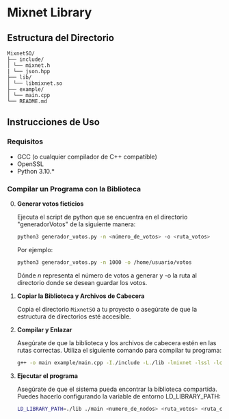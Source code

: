 # Mixnet Library

## Estructura del Directorio

```plaintext
MixnetSO/
├── include/
│ └── mixnet.h
| └── json.hpp
├── lib/
│ └── libmixnet.so
├── example/
│ └── main.cpp
└── README.md
```

## Instrucciones de Uso

### Requisitos

- GCC (o cualquier compilador de C++ compatible)
- OpenSSL
- Python 3.10.*

### Compilar un Programa con la Biblioteca

0. **Generar votos ficticios**

    Ejecuta el script de python que se encuentra en el directorio "generadorVotos" de la siguiente manera:

    ```sh
    python3 generador_votos.py -n <número_de_votos> -o <ruta_votos>
    ```
    Por ejemplo:

    ```sh
    python3 generador_votos.py -n 1000 -o /home/usuario/votos
    ```
    Dónde *n* representa el número de votos a generar y -o la ruta al directorio donde se desean guardar los votos.

1. **Copiar la Biblioteca y Archivos de Cabecera**

   Copia el directorio `MixnetSO` a tu proyecto o asegúrate de que la estructura de directorios esté accesible.

2. **Compilar y Enlazar**

   Asegúrate de que la biblioteca y los archivos de cabecera estén en las rutas correctas. Utiliza el siguiente comando para compilar tu programa:

   ```sh
   g++ -o main example/main.cpp -I./include -L./lib -lmixnet -lssl -lcrypto -std=c++17


2. **Ejecutar el programa**

   Asegúrate de que el sistema pueda encontrar la biblioteca compartida. Puedes hacerlo configurando la variable de entorno LD_LIBRARY_PATH:

   ```sh
   LD_LIBRARY_PATH=./lib ./main <numero_de_nodos> <ruta_votos> <ruta_cifrados> <ruta_descifrados>

